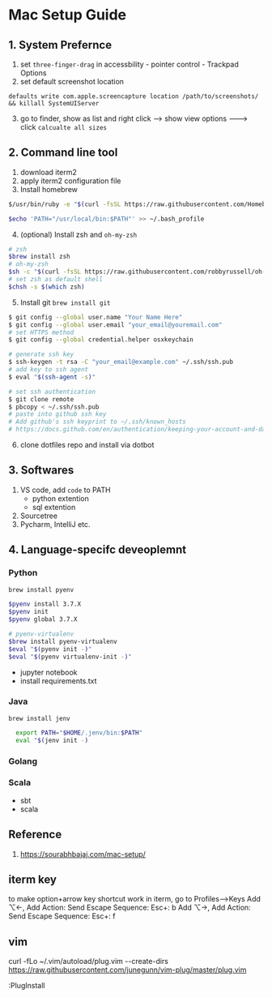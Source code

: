 # Mac Setup Guide

## 1. System Prefernce

1. set `three-finger-drag` in accessbility - pointer control - Trackpad Options
2. set default screenshot location 
```applescript
defaults write com.apple.screencapture location /path/to/screenshots/ && killall SystemUIServer
```
3. go to finder, show as list and right click --> show view options ---> click `calcualte all sizes` 

## 2. Command line tool
1. download iterm2
2. apply iterm2 configuration file
3. Install homebrew
```bash
$/usr/bin/ruby -e "$(curl -fsSL https://raw.githubusercontent.com/Homebrew/install/master/install)"

$echo 'PATH="/usr/local/bin:$PATH"' >> ~/.bash_profile

```
4. (optional) Install zsh and `oh-my-zsh`
```bash
# zsh
$brew install zsh
# oh-my-zsh
$sh -c "$(curl -fsSL https://raw.githubusercontent.com/robbyrussell/oh-my-zsh/master/tools/install.sh)"
# set zsh as default shell
$chsh -s $(which zsh)

```
5. Install git `brew install git`
```bash
$ git config --global user.name "Your Name Here"
$ git config --global user.email "your_email@youremail.com"
# set HTTPS method
$ git config --global credential.helper osxkeychain

# generate ssh key
$ ssh-keygen -t rsa -C "your_email@example.com" ~/.ssh/ssh.pub
# add key to ssh agent
$ eval "$(ssh-agent -s)"

# set ssh authentication
$ git clone remote
$ pbcopy < ~/.ssh/ssh.pub
# paste into github ssh key
# Add github's ssh keyprint to ~/.ssh/known_hosts
# https://docs.github.com/en/authentication/keeping-your-account-and-data-secure/githubs-ssh-key-fingerprints
```

6. clone dotfiles repo and install via dotbot

## 3. Softwares

1. VS code, add `code` to PATH
    - python extention
    - sql extention
2. Sourcetree
3. Pycharm, IntelliJ etc.

## 4. Language-specifc deveoplemnt

### Python

```bash
brew install pyenv

$pyenv install 3.7.X
$pyenv init
$pyenv global 3.7.X 

# pyenv-virtualenv
$brew install pyenv-virtualenv
$eval "$(pyenv init -)"
$eval "$(pyenv virtualenv-init -)"
```

- jupyter notebook
- install requirements.txt

### Java

`brew install jenv`
```bash
  export PATH="$HOME/.jenv/bin:$PATH"
  eval "$(jenv init -)
```

### Golang

### Scala

- sbt
- scala

## Reference

1. https://sourabhbajaj.com/mac-setup/

## iterm key

to make option+arrow key shortcut work in iterm, go to Profiles-->Keys
Add ⌥←, Add Action: Send Escape Sequence: Esc+: b
Add ⌥→, Add Action: Send Escape Sequence: Esc+: f

## vim 

curl -fLo ~/.vim/autoload/plug.vim --create-dirs \
    https://raw.githubusercontent.com/junegunn/vim-plug/master/plug.vim

:PlugInstall
